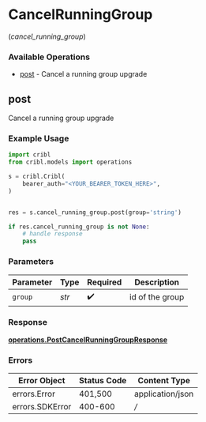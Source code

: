 # CancelRunningGroup
(*cancel_running_group*)

### Available Operations

* [post](#post) - Cancel a running group upgrade

## post

Cancel a running group upgrade

### Example Usage

```python
import cribl
from cribl.models import operations

s = cribl.Cribl(
    bearer_auth="<YOUR_BEARER_TOKEN_HERE>",
)


res = s.cancel_running_group.post(group='string')

if res.cancel_running_group is not None:
    # handle response
    pass
```

### Parameters

| Parameter          | Type               | Required           | Description        |
| ------------------ | ------------------ | ------------------ | ------------------ |
| `group`            | *str*              | :heavy_check_mark: | id of the group    |


### Response

**[operations.PostCancelRunningGroupResponse](../../models/operations/postcancelrunninggroupresponse.md)**
### Errors

| Error Object     | Status Code      | Content Type     |
| ---------------- | ---------------- | ---------------- |
| errors.Error     | 401,500          | application/json |
| errors.SDKError  | 400-600          | */*              |
